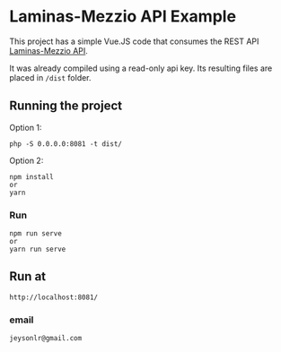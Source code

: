 Laminas-Mezzio API Example
=================================================

This project has a simple Vue.JS code that consumes the REST API [Laminas-Mezzio API](https://github.com/jeysonlr/laminas-mezzio-api).

It was already compiled using a read-only api key. Its resulting files are placed in `/dist` folder.

## Running the project
Option 1:
```
php -S 0.0.0.0:8081 -t dist/
```

Option 2:
```
npm install 
or 
yarn
```
### Run
```
npm run serve
or
yarn run serve
```

## Run at 
```
http://localhost:8081/
```

### email
``
jeysonlr@gmail.com
``
